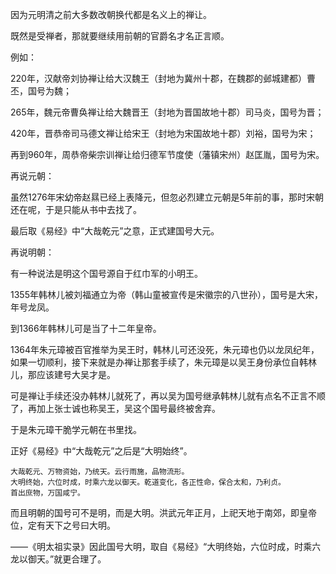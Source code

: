 因为元明清之前大多数改朝换代都是名义上的禅让。

既然是受禅者，那就要继续用前朝的官爵名才名正言顺。

例如：

220年，汉献帝刘协禅让给大汉魏王（封地为冀州十郡，在魏郡的邺城建都）曹丕，国号为魏；

265年，魏元帝曹奂禅让给大魏晋王（封地为晋国故地十郡）司马炎，国号为晋；

420年，晋恭帝司马德文禅让给宋王（封地为宋国故地十郡）刘裕，国号为宋；

再到960年，周恭帝柴宗训禅让给归德军节度使（藩镇宋州）赵匡胤，国号为宋。

再说元朝：

虽然1276年宋幼帝赵㬎已经上表降元，但忽必烈建立元朝是5年前的事，那时宋朝还在呢，于是只能从书中去找了。

最后取《易经》中“大哉乾元”之意，正式建国号大元。

再说明朝：

有一种说法是明这个国号源自于红巾军的小明王。

1355年韩林儿被刘福通立为帝（韩山童被宣传是宋徽宗的八世孙），国号是大宋，年号龙凤。

到1366年韩林儿可是当了十二年皇帝。

1364年朱元璋被百官推举为吴王时，韩林儿可还没死，朱元璋也仍以龙凤纪年，如果一切顺利，接下来就是办禅让那套手续了，朱元璋是以吴王身份承位自韩林儿，那应该建号大吴才是。

可是禅让手续还没办韩林儿就死了，再以吴为国号继承韩林儿就有点名不正言不顺了，再加上张士诚也称吴王，吴这个国号最终被舍弃。

于是朱元璋干脆学元朝在书里找。

正好《易经》中“大哉乾元”之后是“大明始终”。

```
大哉乾元、万物资始，乃统天。云行雨施，品物流形。
大明终始，六位时成，时乘六龙以御天。乾道变化，各正性命，保合太和，乃利贞。
首出庶物，万国咸宁。
```


而且明朝的国号可不是明，而是大明。洪武元年正月，上祀天地于南郊，即皇帝位，定有天下之号曰大明。

——《明太祖实录》因此国号大明，取自《易经》“大明终始，六位时成，时乘六龙以御天。”就更合理了。

